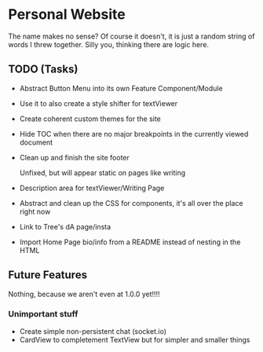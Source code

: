 # Personal Website

The name makes no sense? Of course it doesn't, it is just a random string of words I threw together. Silly you, thinking there are logic here.

## TODO (Tasks)

* Abstract Button Menu into its own Feature Component/Module
* Use it to also create a style shifter for textViewer
* Create coherent custom themes for the site
* Hide TOC when there are no major breakpoints in the currently viewed document
* Clean up and finish the site footer 
    
    Unfixed, but will appear static on pages like writing
* Description area for textViewer/Writing Page
* Abstract and clean up the CSS for components, it's all over the place right now
* Link to Tree's dA page/insta
* Import Home Page bio/info from a README instead of nesting in the HTML

## Future Features

Nothing, because we aren't even at 1.0.0 yet!!!!

### Unimportant stuff

* Create simple non-persistent chat (socket.io)
* CardView to completement TextView but for simpler and smaller things